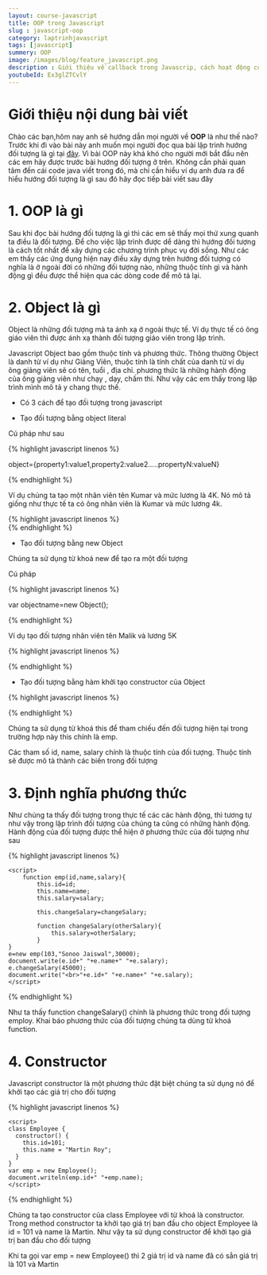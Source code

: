 ```yaml
---
layout: course-javascript
title: OOP trong Javascript  
slug : javascript-oop
category: laptrinhjavascript
tags: [javascript]
summery: OOP   
image: /images/blog/feature_javascript.png
description : Giới thiệu về callback trong Javascrip, cách hoạt động của callback trong Javascript
youtubeId: Ex3glZTCvlY
---
```


# **Giới thiệu nội dung bài viết**

Chào các bạn,hôm nay anh sẽ hướng dẫn mọi người về <b>OOP</b> là như thế nào? Trước khi đi vào bài này anh muốn mọi người đọc qua bài lập trình hướng đối tượng là gì tại [đây](https://levunguyen.com/laptrinhjava/2020/01/14/lap-trinh-huong-doi-tuong/). Vì bài OOP này khá khó cho người mới bắt đầu nên các em hãy được trước bài hướng đối tượng ở trên. Không cần phải quan tâm đến cái code java viết trong đó, mà chỉ cần hiểu ví dụ anh đưa ra để hiểu hướng đối tượng là gì sau đó hãy đọc tiếp bài viết sau đây

# **1. OOP là gì**

Sau khi đọc bài hướng đối tượng là gì thì các em sẽ thấy mọi thứ xung quanh ta điều là đối tượng. Để cho việc lập trình được dể dàng thì hướng đối tượng là cách tốt nhất để xây dựng các chương trình phục vụ đời sống. Như các em thấy các ứng dụng hiện nay điều xây dựng trên hướng đối tượng có nghĩa là ở ngoài đời có những đối tượng nào, những thuộc tính gì và hành động gì đều được thể hiện qua các dòng code để mô tả lại.

# **2. Object là gì**

Object là những đối tượng mà ta ánh xạ ở ngoài thực tế. Ví dụ thực tế có ông giáo viên thì được ánh xạ thành đối tượng giáo viên trong lập trình.

Javascript Object bao gồm thuộc tính và phương thức. Thông thường Object là danh từ ví dụ như Giảng Viên, thuộc tính là tính chất của danh từ ví dụ ông giảng viên sẽ có tên, tuổi , địa chỉ. phương thức là những hành động của ông giảng viên như chạy , dạy, chấm thi. Như vậy các em thấy trong lập trình mình mô tả y chang thực thế.

- Có 3 cách để tạo đối tượng trong javascript

- Tạo đối tượng bằng object literal

Cú pháp như sau 

{% highlight javascript  linenos %}

object={property1:value1,property2:value2.....propertyN:valueN}  

{% endhighlight %}

Ví dụ chúng ta tạo một nhân viên tên Kumar và mức lương là 4K. Nó mô tả giống như thực tế ta có ông nhân viên là Kumar và mức lương 4k.

{% highlight javascript  linenos %}
    <script>  
    emp={id:102,name:"Shyam Kumar",salary:40000}  
    document.write(emp.id+" "+emp.name+" "+emp.salary);  
    </script>  
{% endhighlight %}

- Tạo đối tượng bằng new Object

Chúng ta sử dụng từ khoá new để tạo ra một đối tượng

Cú pháp

{% highlight javascript  linenos %}

var objectname=new Object(); 

{% endhighlight %}

Ví dụ tạo đối tượng nhân viên tên Malik và lương 5K

{% highlight javascript  linenos %}

<script>  
var emp=new Object();  
emp.id=101;  
emp.name="Ravi Malik";  
emp.salary=50000;  
document.write(emp.id+" "+emp.name+" "+emp.salary);  
</script>

{% endhighlight %}

- Tạo đối tượng bằng hàm khởi tạo constructor của Object

{% highlight javascript  linenos %}

<script>  

function emp(id,name,salary){  
this.id = id;  
this.name = name;  
this.salary = salary;  

}  
emp = new emp(103,"Vimal Jaiswal",30000);  

</script>  

{% endhighlight %}

Chúng ta sử dụng từ khoá this để tham chiếu đến đối tượng hiện tại trong 
trường hợp này this chính là emp.

Các tham số id, name, salary chính là thuộc tính của đối tượng. Thuộc tính sẽ được mô tả thành các biến trong đối tượng

# **3. Định nghĩa phương thức**

Như chúng ta thấy đối tượng trong thực tế các các hành động, thì tương tự như vậy trong lập trình đối tượng của chúng ta cũng có những hành động. Hành động của đối tượng được thể hiện ở phương thức của đối tượng như sau

{% highlight javascript  linenos %}

    <script>  
        function emp(id,name,salary){  
            this.id=id;  
            this.name=name;  
            this.salary=salary;  
      
            this.changeSalary=changeSalary;  
    
            function changeSalary(otherSalary){  
                this.salary=otherSalary;  
            }  
    }  
    e=new emp(103,"Sonoo Jaiswal",30000);  
    document.write(e.id+" "+e.name+" "+e.salary);  
    e.changeSalary(45000);  
    document.write("<br>"+e.id+" "+e.name+" "+e.salary);  
    </script>  
{% endhighlight %}

Như ta thấy function changeSalary() chính là phương thức trong đối tượng employ. Khai báo phương thức của đối tượng chúng ta dùng từ khoá function.

# **4. Constructor**

Javascript constructor là một phương thức đặt biệt chúng ta sử dụng nó để khởi tạo các giá trị cho đối tượng 


{% highlight javascript  linenos %}

    <script>  
    class Employee {  
      constructor() {  
        this.id=101;  
        this.name = "Martin Roy";  
      }   
    }  
    var emp = new Employee();  
    document.writeln(emp.id+" "+emp.name);  
    </script>  
{% endhighlight %}

Chúng ta tạo constructor của class Employee với từ khoá là constructor. Trong method constructor ta khởi tạo giá trị ban đầu cho object Employee là id = 101 và name là Martin. Như vậy ta sử dụng constructor để khởi tạo giá trị ban đầu cho đối tượng

Khi ta gọi var emp = new Employee() thì 2 giá trị id và name đã có sẳn giá trị là 101 và Martin











